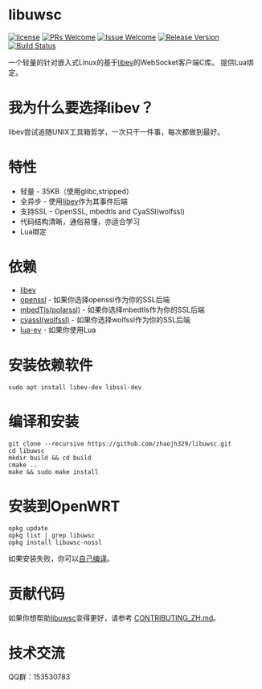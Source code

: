 # libuwsc

[1]: https://img.shields.io/badge/license-MIT-brightgreen.svg?style=plastic
[2]: /LICENSE
[3]: https://img.shields.io/badge/PRs-welcome-brightgreen.svg?style=plastic
[4]: https://github.com/zhaojh329/libuwsc/pulls
[5]: https://img.shields.io/badge/Issues-welcome-brightgreen.svg?style=plastic
[6]: https://github.com/zhaojh329/libuwsc/issues/new
[7]: https://img.shields.io/badge/release-3.3.2-blue.svg?style=plastic
[8]: https://github.com/zhaojh329/libuwsc/releases
[9]: https://travis-ci.org/zhaojh329/libuwsc.svg?branch=master
[10]: https://travis-ci.org/zhaojh329/libuwsc

[![license][1]][2]
[![PRs Welcome][3]][4]
[![Issue Welcome][5]][6]
[![Release Version][7]][8]
[![Build Status][9]][10]

[libev]: http://software.schmorp.de/pkg/libev.html
[openssl]: https://github.com/openssl/openssl
[mbedtls(polarssl)]: https://github.com/ARMmbed/mbedtls
[cyaSSl(Wolfssl)]: https://github.com/wolfSSL/wolfssl
[lua-ev]: https://github.com/brimworks/lua-ev

一个轻量的针对嵌入式Linux的基于[libev]的WebSocket客户端C库。
提供Lua绑定。


# 我为什么要选择libev？
libev尝试追随UNIX工具箱哲学，一次只干一件事，每次都做到最好。

# 特性
* 轻量 - 35KB（使用glibc,stripped）
* 全异步 - 使用[libev]作为其事件后端
* 支持SSL - OpenSSL, mbedtls and CyaSSl(wolfssl)
* 代码结构清晰，通俗易懂，亦适合学习
* Lua绑定

# 依赖
* [libev]
* [openssl] - 如果你选择openssl作为你的SSL后端
* [mbedTls(polarssl)] - 如果你选择mbedtls作为你的SSL后端
* [cyassl(wolfssl)] - 如果你选择wolfssl作为你的SSL后端
* [lua-ev] - 如果你使用Lua

# 安装依赖软件

    sudo apt install libev-dev libssl-dev

# 编译和安装

	git clone --recursive https://github.com/zhaojh329/libuwsc.git
	cd libuwsc
	mkdir build && cd build
	cmake ..
	make && sudo make install

# 安装到OpenWRT

    opkg update
    opkg list | grep libuwsc
    opkg install libuwsc-nossl

如果安装失败，你可以[自己编译](/BUILDOPENWRT_ZH.md)。

# 贡献代码
如果你想帮助[libuwsc](https://github.com/zhaojh329/libuwsc)变得更好，请参考
[CONTRIBUTING_ZH.md](https://github.com/zhaojh329/libuwsc/blob/master/CONTRIBUTING_ZH.md)。

# 技术交流
QQ群：153530783

